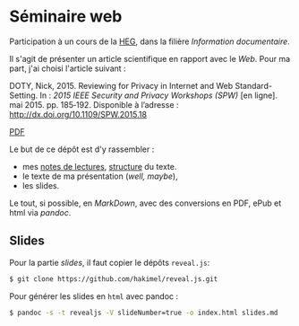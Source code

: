 # Séminaire web

Participation à un cours de la [HEG](http://www.hesge.ch/heg), dans la filière *Information documentaire*.

Il s'agit de présenter un article scientifique en rapport avec le *Web*. Pour ma part, j'ai choisi l'article suivant :

DOTY, Nick, 2015. Reviewing for Privacy in Internet and Web
Standard-Setting. In : *2015 IEEE Security and Privacy Workshops (SPW)*
\[en ligne\]. mai 2015. pp. 185‑192. Disponible à l’adresse :
http://dx.doi.org/10.1109/SPW.2015.18

[PDF](pdf/reviewing_for_Privacy_in_Internet_and_Web_Standard.pdf)

Le but de ce dépôt est d'y rassembler : 

   * mes [notes de lectures](notes/lecture.md), [structure](notes/structure.md) du texte.
   * le texte de ma présentation (*well, maybe*),
   * les slides.

Le tout, si possible, en *MarkDown*, avec des conversions en PDF, ePub et html via *pandoc*.

## Slides

Pour la partie *slides*, il faut copier le dépôts ``reveal.js``:

```bash
$ git clone https://github.com/hakimel/reveal.js.git
```

Pour générer les slides en ``html`` avec pandoc :

```bash
$ pandoc -s -t revealjs -V slideNumber=true -o index.html slides.md
```
